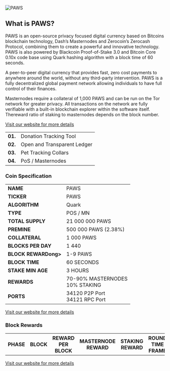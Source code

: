 ![PAWS](https://github.com/pawsfund/PAWS-Branding/raw/master/assets/logo_full_v3_L.png)

<h2>What is PAWS?</h2>
<p>PAWS is an open-source privacy focused digital currency based on Bitcoins blockchain technology, Dash’s Masternodes and Zerocoin’s Zerocash Protocol, combining them to create a powerful and innovative technology. PAWS is also powered by Blackcoin Proof-of-Stake 3.0 and Bitcoin Core 0.10x code base using Quark hashing algorithm with a block time of 60 seconds.

A peer-to-peer digital currency that provides fast, zero cost payments to anywhere around the world, without any third-party intervention. PAWS is a fully decentralized global payment network allowing individuals to have full control of their finances.

Masternodes require a collateral of 1,000 PAWS and can be run on the Tor network for greater privacy. All transactions on the network are fully verifiable with a built-in blockchain explorer within the software itself. Thereward ratio of staking to masternodes depends on the block number.</p>
<a href="http://paws.fund" title="PAWS website" target="_blank">Visit our website for more details</a>
<table>
<tbody>
<tr><td><strong>01.</strong></td><td>Donation Tracking Tool</td></tr>
<tr><td><strong>02.</strong></td><td>Open and Transparent Ledger</td></tr>
<tr><td><strong>03.</strong></td><td>Pet Tracking Collars</td></tr>
<tr><td><strong>04.</strong></td><td>PoS / Masternodes</td></tr>
</tbody>
</table>

<h3>Coin Specification</h3>
<table>
<tbody>
<tr><td><strong>NAME</strong></td><td>PAWS</td></tr>
<tr><td><strong>TICKER</strong></td><td>PAWS</td></tr>
<tr><td><strong>ALGORITHM</strong></td><td>Quark</td></tr>
<tr><td><strong>TYPE</strong></td><td>POS / MN</td></tr>
<tr><td><strong>TOTAL SUPPLY</strong></td><td>21 000 000 PAWS</td></tr>
<tr><td><strong>PREMINE</strong></td><td>500 000 PAWS (2.38%)</td></tr>
<tr><td><strong>COLLATERAL</strong></td><td>1 000 PAWS</td></tr>
<tr><td><strong>BLOCKS PER DAY</strong></td><td>1 440</td></tr>
<tr><td><strong>BLOCK REWARDong></td><td>1-9 PAWS</td></tr>
<tr><td><strong>BLOCK TIME</strong></td><td>60 SECONDS</td></tr>
<tr><td><strong>STAKE MIN AGE</strong></td><td>3 HOURS</td></tr>
<tr><td><strong>REWARDS</strong></td><td>70-90% MASTERNODES<br>10% STAKING</td></tr>
<tr><td><strong>PORTS</strong></td><td>34120 P2P Port<br>34121 RPC Port</td></tr>
</tbody>
</table>

<a href="http://paws.fund" title="PAWS website" target="_blank">Visit our website for more details</a>

<h3>Block Rewards</h3>
<table>
<tbody>
<tr><th>PHASE</th><th>BLOCK</th><th>REWARD PER BLOCK</th><th>MASTERNODE REWARD</th><th>STAKING REWARD</th><th>ROUND TIME FRAME</th></tr>
</tr></tbody></table>
<a href="http://paws.fund" title="PAWS website" target="_blank">Visit our website for more details</a>
